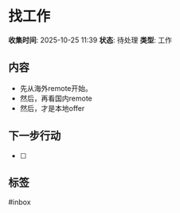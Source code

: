 # 找工作

**收集时间**: 2025-10-25 11:39
**状态**: 待处理
**类型**: 工作

## 内容
- 先从海外remote开始。
- 然后，再看国内remote
- 然后，才是本地offer

## 下一步行动
- [ ] 

## 标签
#inbox
